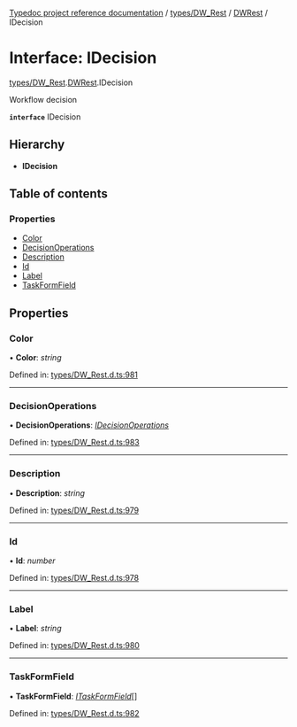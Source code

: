[Typedoc project reference documentation](../README.md) / [types/DW_Rest](../modules/types_dw_rest.md) / [DWRest](../modules/types_dw_rest.dwrest.md) / IDecision

# Interface: IDecision

[types/DW_Rest](../modules/types_dw_rest.md).[DWRest](../modules/types_dw_rest.dwrest.md).IDecision

Workflow decision

**`interface`** IDecision

## Hierarchy

* **IDecision**

## Table of contents

### Properties

- [Color](types_dw_rest.dwrest.idecision.md#color)
- [DecisionOperations](types_dw_rest.dwrest.idecision.md#decisionoperations)
- [Description](types_dw_rest.dwrest.idecision.md#description)
- [Id](types_dw_rest.dwrest.idecision.md#id)
- [Label](types_dw_rest.dwrest.idecision.md#label)
- [TaskFormField](types_dw_rest.dwrest.idecision.md#taskformfield)

## Properties

### Color

• **Color**: *string*

Defined in: [types/DW_Rest.d.ts:981](https://github.com/DocuWare/REST-Sample-TS/blob/6171aa8/src/types/DW_Rest.d.ts#L981)

___

### DecisionOperations

• **DecisionOperations**: [*IDecisionOperations*](types_dw_rest.dwrest.idecisionoperations.md)

Defined in: [types/DW_Rest.d.ts:983](https://github.com/DocuWare/REST-Sample-TS/blob/6171aa8/src/types/DW_Rest.d.ts#L983)

___

### Description

• **Description**: *string*

Defined in: [types/DW_Rest.d.ts:979](https://github.com/DocuWare/REST-Sample-TS/blob/6171aa8/src/types/DW_Rest.d.ts#L979)

___

### Id

• **Id**: *number*

Defined in: [types/DW_Rest.d.ts:978](https://github.com/DocuWare/REST-Sample-TS/blob/6171aa8/src/types/DW_Rest.d.ts#L978)

___

### Label

• **Label**: *string*

Defined in: [types/DW_Rest.d.ts:980](https://github.com/DocuWare/REST-Sample-TS/blob/6171aa8/src/types/DW_Rest.d.ts#L980)

___

### TaskFormField

• **TaskFormField**: [*ITaskFormField*](types_dw_rest.dwrest.itaskformfield.md)[]

Defined in: [types/DW_Rest.d.ts:982](https://github.com/DocuWare/REST-Sample-TS/blob/6171aa8/src/types/DW_Rest.d.ts#L982)
